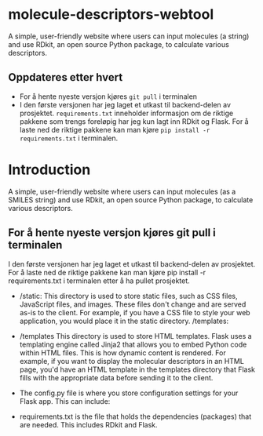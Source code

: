 # molecule-descriptors-webtool
A simple, user-friendly website where users can input molecules (a string) and use RDkit, an open source Python package, to calculate various descriptors.

## Oppdateres etter hvert
- For å hente nyeste versjon kjøres ```git pull``` i terminalen
- I den første versjonen har jeg laget et utkast til backend-delen av prosjektet. ```requirements.txt``` inneholder informasjon om de riktige pakkene som trengs foreløpig har jeg kun lagt inn RDkit og Flask. For å laste ned de riktige pakkene kan man kjøre ```pip install -r requirements.txt``` i terminalen.

# Introduction
A simple, user-friendly website where users can input molecules (as a SMILES string) and use RDkit, an open source Python package, to calculate various descriptors.


## For å hente nyeste versjon kjøres git pull i terminalen
I den første versjonen har jeg laget et utkast til backend-delen av prosjektet. For å laste ned de riktige pakkene kan man kjøre pip install -r requirements.txt i terminalen etter å ha pullet prosjektet.

- /static: 
This directory is used to store static files, such as CSS files, JavaScript files, and images. These files don't change and are served as-is to the client.
For example, if you have a CSS file to style your web application, you would place it in the static directory.
/templates:

- /templates
This directory is used to store HTML templates. Flask uses a templating engine called Jinja2 that allows you to embed Python code within HTML files. This is how dynamic content is rendered.
For example, if you want to display the molecular descriptors in an HTML page, you'd have an HTML template in the templates directory that Flask fills with the appropriate data before sending it to the client.

- The config.py file is where you store configuration settings for your Flask app. This can include:

- requirements.txt is the file that holds the dependencies (packages) that are needed. This includes RDkit and Flask.

